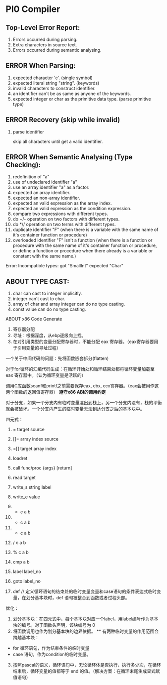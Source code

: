 Pl0 Compiler
============

Top-Level Error Report:
----------------------

1. Errors occurred during parsing.
2. Extra characters in source text.
3. Errors occurred during semantic analysing.


ERROR When Parsing:
------------------

1. expected character 'c'. (single symbol)
2. expected literal string "string". (keywords)
3. invalid characters to construct identifier.
4. an identifier can't be as same as anyone of the keywords.
5. expected integer or char as the primitive data type. (parse primitive type)

ERROR Recovery (skip while invalid)
---------------------

1. parse identifier

    skip all characters until get a valid identifier.


ERROR When Semantic Analysing (Type Checking):
----------------------------------------------

1. redefinition of "a"
2. use of undeclared identifier "a"
3. use an array identifier "a" as a factor.
4. expected an array identifier.
5. expected an non-array identifier.
6. expected an valid expression as the array index.
7. expected an valid expression as the condition expression.
8. compare two expressions with different types.
9. do +/- operation on two factors with different types.
10. do *// operation on two terms with different types.
11. duplicate identifier "F" (when there is a variable with the same name of it's container function or procedure)
12. overloaded identifier "F" isn't a function (when there is a function or procedure with the same name of it's container function or procedure, or define a function or procedure when there already is a variable or constant with the same name.)

Error: Incompatible types: got "SmallInt" expected "Char"  

ABOUT TYPE CAST:
----------------

1. char can cast to integer implicitly.
2. integer can't cast to char.
3. array of char and array integer can do no type casting.
4. const value can do no type casting.

ABOUT x86 Code Generate

1. 寄存器分配
2. 寻址：根据深度，从ebp逐级向上找。
3. 在对引用类型的变量分配寄存器时，不能分配 eax 寄存器。（eax寄存器要用于引用变量的寻址过程）


一个关于中间代码的问题：先将函数嵌套拆分(flatten)

对于for循环的汇编代码生成：在循环开始处和循环结束处都将循环变量加载至 eax 寄存器中。（认为循环变量是活跃的）

调用C库函数scanf和printf之前需要保存eax, ebx, ecx寄存器。（eax会被用作这两个函数的返回值寄存器）
**遵守x86 ABI的调用约定**

对于分支，如果一个分支内有临时变量溢出到栈上，另一个分支内没有，栈的平衡就会被破坏。一个分支内产生的临时变量无法到达分支之后的基本块中。

四元式：

1. = target source
2. []= array index source
3. =[] target array index
5. loadret
6. call func/proc {args} [return]
11. read target
12. write_s string label
13. write_e value

14. + c a b
15. - c a b
16. * c a b
17. / c a b
18. % c a b
19. cmp a b
20. label label_no
21. goto label_no
22. def // 定义循环语句的结束处的临时变量变量和case语句的条件表达式临时变量，在划分基本块时，def 语句被整合到函数或者过程头部。

优化：

1. 划分基本块：在四元式中，每个基本块对应一个label，用label编号作为基本块的编号。对于函数头声明，该块编号为 0
2. 将函数调用也作为划分基本块的边界依据。
** 有两种临时变量的作用范围会跨越基本块：

+ for 循环语句，作为结束条件的临时变量
+ case 语句，作为condition的临时变量。

3. 按照pascal的语义，循环语句中，无论循环体是否执行，执行多少次，在循环结束后，循环变量的值都等于 end 的值。（解决方案：在循环末尾生成显式赋值语句）